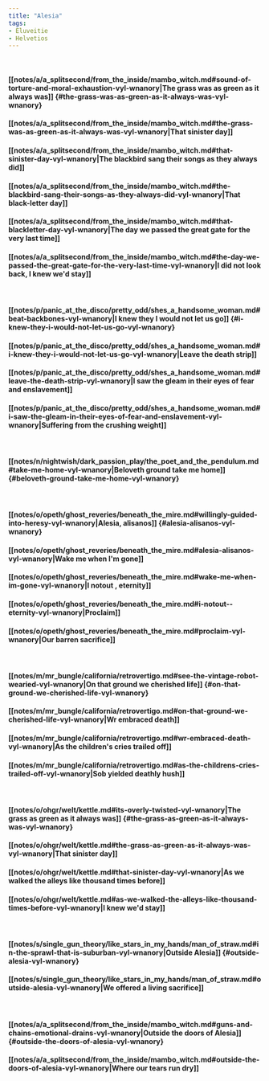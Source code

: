 ```yaml
---
title: "Alesia"
tags:
- Eluveitie
- Helvetios
---
```

&nbsp;
#### [[notes/a/a_splitsecond/from_the_inside/mambo_witch.md#sound-of-torture-and-moral-exhaustion-vyl-wnanory|The grass was as green as it always was]] {#the-grass-was-as-green-as-it-always-was-vyl-wnanory}
#### [[notes/a/a_splitsecond/from_the_inside/mambo_witch.md#the-grass-was-as-green-as-it-always-was-vyl-wnanory|That sinister day]]
#### [[notes/a/a_splitsecond/from_the_inside/mambo_witch.md#that-sinister-day-vyl-wnanory|The blackbird sang their songs as they always did]]
#### [[notes/a/a_splitsecond/from_the_inside/mambo_witch.md#the-blackbird-sang-their-songs-as-they-always-did-vyl-wnanory|That black-letter day]]
#### [[notes/a/a_splitsecond/from_the_inside/mambo_witch.md#that-blackletter-day-vyl-wnanory|The day we passed the great gate for the very last time]]
#### [[notes/a/a_splitsecond/from_the_inside/mambo_witch.md#the-day-we-passed-the-great-gate-for-the-very-last-time-vyl-wnanory|I did not look back, I knew we'd stay]]
&nbsp;
#### [[notes/p/panic_at_the_disco/pretty_odd/shes_a_handsome_woman.md#beat-backbones-vyl-wnanory|I knew they I would not let us go]] {#i-knew-they-i-would-not-let-us-go-vyl-wnanory}
#### [[notes/p/panic_at_the_disco/pretty_odd/shes_a_handsome_woman.md#i-knew-they-i-would-not-let-us-go-vyl-wnanory|Leave the death strip]]
#### [[notes/p/panic_at_the_disco/pretty_odd/shes_a_handsome_woman.md#leave-the-death-strip-vyl-wnanory|I saw the gleam in their eyes of fear and enslavement]]
#### [[notes/p/panic_at_the_disco/pretty_odd/shes_a_handsome_woman.md#i-saw-the-gleam-in-their-eyes-of-fear-and-enslavement-vyl-wnanory|Suffering from the crushing weight]]
&nbsp;
#### [[notes/n/nightwish/dark_passion_play/the_poet_and_the_pendulum.md#take-me-home-vyl-wnanory|Beloveth ground take me home]] {#beloveth-ground-take-me-home-vyl-wnanory}
&nbsp;
#### [[notes/o/opeth/ghost_reveries/beneath_the_mire.md#willingly-guided-into-heresy-vyl-wnanory|Alesia, alisanos]] {#alesia-alisanos-vyl-wnanory}
#### [[notes/o/opeth/ghost_reveries/beneath_the_mire.md#alesia-alisanos-vyl-wnanory|Wake me when I'm gone]]
#### [[notes/o/opeth/ghost_reveries/beneath_the_mire.md#wake-me-when-im-gone-vyl-wnanory|I notout , eternity]]
#### [[notes/o/opeth/ghost_reveries/beneath_the_mire.md#i-notout--eternity-vyl-wnanory|Proclaim]]
#### [[notes/o/opeth/ghost_reveries/beneath_the_mire.md#proclaim-vyl-wnanory|Our barren sacrifice]]
&nbsp;
#### [[notes/m/mr_bungle/california/retrovertigo.md#see-the-vintage-robot-wearied-vyl-wnanory|On that ground we cherished life]] {#on-that-ground-we-cherished-life-vyl-wnanory}
#### [[notes/m/mr_bungle/california/retrovertigo.md#on-that-ground-we-cherished-life-vyl-wnanory|Wr embraced death]]
#### [[notes/m/mr_bungle/california/retrovertigo.md#wr-embraced-death-vyl-wnanory|As the children's cries trailed off]]
#### [[notes/m/mr_bungle/california/retrovertigo.md#as-the-childrens-cries-trailed-off-vyl-wnanory|Sob yielded deathly hush]]
&nbsp;
#### [[notes/o/ohgr/welt/kettle.md#its-overly-twisted-vyl-wnanory|The grass as green as it always was]] {#the-grass-as-green-as-it-always-was-vyl-wnanory}
#### [[notes/o/ohgr/welt/kettle.md#the-grass-as-green-as-it-always-was-vyl-wnanory|That sinister day]]
#### [[notes/o/ohgr/welt/kettle.md#that-sinister-day-vyl-wnanory|As we walked the alleys like thousand times before]]
#### [[notes/o/ohgr/welt/kettle.md#as-we-walked-the-alleys-like-thousand-times-before-vyl-wnanory|I knew we'd stay]]
&nbsp;
#### [[notes/s/single_gun_theory/like_stars_in_my_hands/man_of_straw.md#in-the-sprawl-that-is-suburban-vyl-wnanory|Outside Alesia]] {#outside-alesia-vyl-wnanory}
#### [[notes/s/single_gun_theory/like_stars_in_my_hands/man_of_straw.md#outside-alesia-vyl-wnanory|We offered a living sacrifice]]
&nbsp;
#### [[notes/a/a_splitsecond/from_the_inside/mambo_witch.md#guns-and-chains-emotional-drains-vyl-wnanory|Outside the doors of Alesia]] {#outside-the-doors-of-alesia-vyl-wnanory}
#### [[notes/a/a_splitsecond/from_the_inside/mambo_witch.md#outside-the-doors-of-alesia-vyl-wnanory|Where our tears run dry]]
